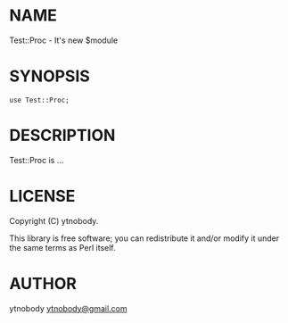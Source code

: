 # NAME

Test::Proc - It's new $module

# SYNOPSIS

    use Test::Proc;

# DESCRIPTION

Test::Proc is ...

# LICENSE

Copyright (C) ytnobody.

This library is free software; you can redistribute it and/or modify
it under the same terms as Perl itself.

# AUTHOR

ytnobody <ytnobody@gmail.com>
